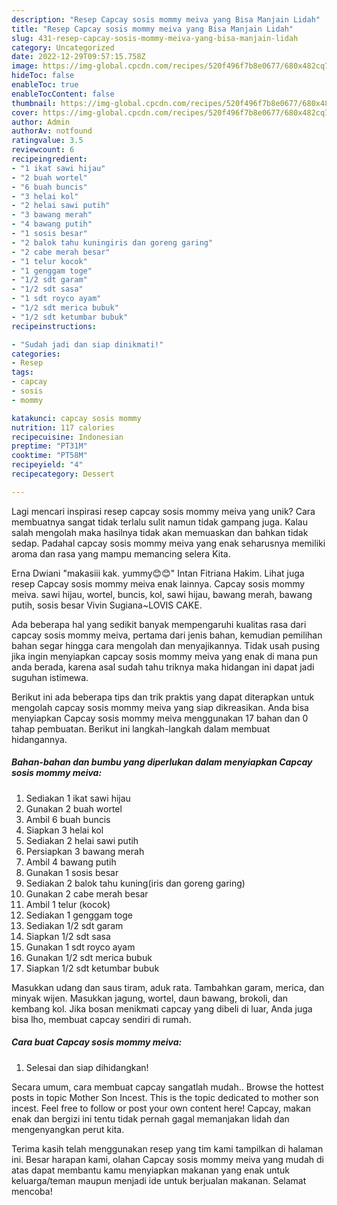 ```yaml
---
description: "Resep Capcay sosis mommy meiva yang Bisa Manjain Lidah"
title: "Resep Capcay sosis mommy meiva yang Bisa Manjain Lidah"
slug: 431-resep-capcay-sosis-mommy-meiva-yang-bisa-manjain-lidah
category: Uncategorized
date: 2022-12-29T09:57:15.758Z
image: https://img-global.cpcdn.com/recipes/520f496f7b8e0677/680x482cq70/capcay-sosis-mommy-meiva-foto-resep-utama.jpg
hideToc: false
enableToc: true
enableTocContent: false
thumbnail: https://img-global.cpcdn.com/recipes/520f496f7b8e0677/680x482cq70/capcay-sosis-mommy-meiva-foto-resep-utama.jpg
cover: https://img-global.cpcdn.com/recipes/520f496f7b8e0677/680x482cq70/capcay-sosis-mommy-meiva-foto-resep-utama.jpg
author: Admin
authorAv: notfound
ratingvalue: 3.5
reviewcount: 6
recipeingredient:
- "1 ikat sawi hijau"
- "2 buah wortel"
- "6 buah buncis"
- "3 helai kol"
- "2 helai sawi putih"
- "3 bawang merah"
- "4 bawang putih"
- "1 sosis besar"
- "2 balok tahu kuningiris dan goreng garing"
- "2 cabe merah besar"
- "1 telur kocok"
- "1 genggam toge"
- "1/2 sdt garam"
- "1/2 sdt sasa"
- "1 sdt royco ayam"
- "1/2 sdt merica bubuk"
- "1/2 sdt ketumbar bubuk"
recipeinstructions:

- "Sudah jadi dan siap dinikmati!"
categories:
- Resep
tags:
- capcay
- sosis
- mommy

katakunci: capcay sosis mommy 
nutrition: 117 calories
recipecuisine: Indonesian
preptime: "PT31M"
cooktime: "PT58M"
recipeyield: "4"
recipecategory: Dessert

---
```





Lagi mencari inspirasi resep capcay sosis mommy meiva yang unik? Cara membuatnya sangat tidak terlalu sulit namun tidak gampang juga. Kalau salah mengolah maka hasilnya tidak akan memuaskan dan bahkan tidak sedap. Padahal capcay sosis mommy meiva yang enak seharusnya memiliki aroma dan rasa yang mampu memancing selera Kita.





Erna Dwiani &#34;makasiii kak. yummy😊😊&#34; Intan Fitriana Hakim. Lihat juga resep Capcay sosis mommy meiva enak lainnya. Capcay sosis mommy meiva. sawi hijau, wortel, buncis, kol, sawi hijau, bawang merah, bawang putih, sosis besar Vivin Sugiana~LOVIS CAKE.

Ada beberapa hal yang sedikit banyak mempengaruhi kualitas rasa dari capcay sosis mommy meiva, pertama dari jenis bahan, kemudian pemilihan bahan segar hingga cara mengolah dan menyajikannya. Tidak usah pusing jika ingin menyiapkan capcay sosis mommy meiva yang enak di mana pun anda berada, karena asal sudah tahu triknya maka hidangan ini dapat jadi suguhan istimewa.






Berikut ini ada beberapa tips dan trik praktis yang dapat diterapkan untuk mengolah capcay sosis mommy meiva yang siap dikreasikan. Anda bisa menyiapkan Capcay sosis mommy meiva menggunakan 17 bahan dan 0 tahap pembuatan. Berikut ini langkah-langkah dalam membuat hidangannya.

<!--inarticleads1-->

##### Bahan-bahan dan bumbu yang diperlukan dalam menyiapkan Capcay sosis mommy meiva:

1. Sediakan 1 ikat sawi hijau
1. Gunakan 2 buah wortel
1. Ambil 6 buah buncis
1. Siapkan 3 helai kol
1. Sediakan 2 helai sawi putih
1. Persiapkan 3 bawang merah
1. Ambil 4 bawang putih
1. Gunakan 1 sosis besar
1. Sediakan 2 balok tahu kuning(iris dan goreng garing)
1. Gunakan 2 cabe merah besar
1. Ambil 1 telur (kocok)
1. Sediakan 1 genggam toge
1. Sediakan 1/2 sdt garam
1. Siapkan 1/2 sdt sasa
1. Gunakan 1 sdt royco ayam
1. Gunakan 1/2 sdt merica bubuk
1. Siapkan 1/2 sdt ketumbar bubuk


Masukkan udang dan saus tiram, aduk rata. Tambahkan garam, merica, dan minyak wijen. Masukkan jagung, wortel, daun bawang, brokoli, dan kembang kol. Jika bosan menikmati capcay yang dibeli di luar, Anda juga bisa lho, membuat capcay sendiri di rumah. 

<!--inarticleads2-->

##### Cara buat Capcay sosis mommy meiva:


1. Selesai dan siap dihidangkan!

Secara umum, cara membuat capcay sangatlah mudah.. Browse the hottest posts in topic Mother Son Incest. This is the topic dedicated to mother son incest. Feel free to follow or post your own content here! Capcay, makan enak dan bergizi ini tentu tidak pernah gagal memanjakan lidah dan mengenyangkan perut kita. 

Terima kasih telah menggunakan resep yang tim kami tampilkan di halaman ini. Besar harapan kami, olahan Capcay sosis mommy meiva yang mudah di atas dapat membantu kamu menyiapkan makanan yang enak untuk keluarga/teman maupun menjadi ide untuk berjualan makanan. Selamat mencoba!
